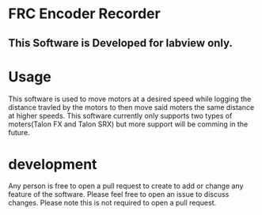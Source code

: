 # FRC Encoder Recorder

## This Software is Developed for labview only.

# Usage
This software is used to move motors at a desired speed while logging the distance travled by the motors to then move said moters the same distance at higher speeds. This software currently only supports two types of moters(Talon FX and Talon SRX) but more support will be comming in the future.

# development
Any person is free to open a pull request to create to add or change any feature of the software. Please feel free to open an issue to discuss changes. Please note this is not required to open a pull request.
